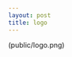 ```yaml
---
layout: post
title: logo
---
```


<amp-img width="600" height="300" layout="responsive" src="public/logo.png"></amp-img>
(public/logo.png)
